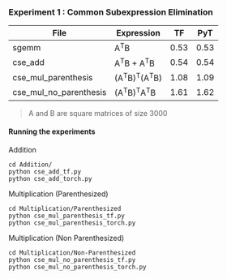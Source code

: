 ### Experiment 1 : Common Subexpression Elimination

|File | Expression    | TF  | PyT |
|-----|---------------|-----|-----|
|sgemm|A<sup>T</sup>B | 0.53|0.53|  
|cse_add|A<sup>T</sup>B + A<sup>T</sup>B | 0.54|0.54|  
|cse_mul_parenthesis|(A<sup>T</sup>B)<sup>T</sup>(A<sup>T</sup>B)| 1.08| 1.09|  
|cse_mul_no_parenthesis|(A<sup>T</sup>B)<sup>T</sup>A<sup>T</sup>B| 1.61| 1.62|  

> A and B are square matrices of size 3000

#### Running the experiments

Addition
```
cd Addition/
python cse_add_tf.py
python cse_add_torch.py
```

Multiplication (Parenthesized)
```
cd Multiplication/Parenthesized
python cse_mul_parenthesis_tf.py
python cse_mul_parenthesis_torch.py
```

Multiplication (Non Parenthesized)
```
cd Multiplication/Non-Parenthesized
python cse_mul_no_parenthesis_tf.py
python cse_mul_no_parenthesis_torch.py
```
